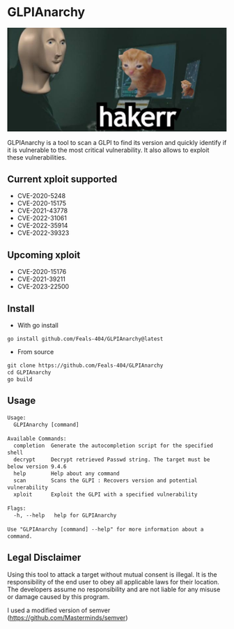 # GLPIAnarchy

![hakker.png](/hakerr.png)

GLPIAnarchy is a tool to scan a GLPI to find its version and quickly identify if it is vulnerable to the most critical vulnerability.
It also allows to exploit these vulnerabilities.

## Current xploit supported

- CVE-2020-5248
- CVE-2020-15175
- CVE-2021-43778
- CVE-2022-31061
- CVE-2022-35914
- CVE-2022-39323

## Upcoming xploit

- CVE-2020-15176
- CVE-2021-39211
- CVE-2023-22500

## Install

- With go install
```
go install github.com/Feals-404/GLPIAnarchy@latest
```
- From source 
```
git clone https://github.com/Feals-404/GLPIAnarchy
cd GLPIAnarchy
go build
```

## Usage

```
Usage:
  GLPIAnarchy [command]

Available Commands:
  completion  Generate the autocompletion script for the specified shell
  decrypt     Decrypt retrieved Passwd string. The target must be below version 9.4.6
  help        Help about any command
  scan        Scans the GLPI : Recovers version and potential vulnerability
  xploit      Exploit the GLPI with a specified vulnerability

Flags:
  -h, --help   help for GLPIAnarchy

Use "GLPIAnarchy [command] --help" for more information about a command.
```

## Legal Disclaimer

Using this tool to attack a target without mutual consent is illegal. It is the responsibility of the end user to obey all applicable laws for their location. The developers assume no responsibility and are not liable for any misuse or damage caused by this program.

I used a modified version of semver (https://github.com/Masterminds/semver)
